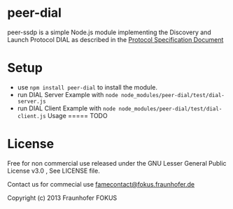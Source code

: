peer-dial 
=========

peer-ssdp is a simple Node.js module implementing the Discovery and Launch Protocol DIAL as described in the
[Protocol Specification Document](http://www.upnp.org/specs/arch/UPnP-arch-DeviceArchitecture-v1.1.pdf)

Setup
=====

  * use `npm install peer-dial` to install the module.
  * run DIAL Server Example with `node node_modules/peer-dial/test/dial-server.js` 
  * run DIAL Client Example with `node node_modules/peer-dial/test/dial-client.js` 
Usage
=====
TODO

License
=======

Free for non commercial use released under the GNU Lesser General Public License v3.0
, See LICENSE file.

Contact us for commecial use famecontact@fokus.fraunhofer.de

Copyright (c) 2013 Fraunhofer FOKUS
